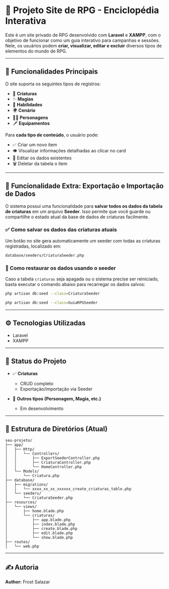 # 🌟 Projeto Site de RPG - Enciclopédia Interativa

Este é um site privado de RPG desenvolvido com **Laravel** e **XAMPP**, com o objetivo de funcionar como um guia interativo para campanhas e sessões. Nele, os usuários podem **criar, visualizar, editar e excluir** diversos tipos de elementos do mundo de RPG.

---

## 📌 Funcionalidades Principais

O site suporta os seguintes tipos de registros:

- 🐉 **Criaturas**
- ✨ **Magias**
- 🎯 **Habilidades**
- 🌍 **Cenário**
- 🧙‍♂️ **Personagens**
- 🗡️ **Equipamentos**

Para **cada tipo de conteúdo**, o usuário pode:

- ✅ Criar um novo item  
- 👁️ Visualizar informações detalhadas ao clicar no card  
- 📝 Editar os dados existentes  
- 🗑️ Deletar da tabela o item  

---

## 💾 Funcionalidade Extra: Exportação e Importação de Dados

O sistema possui uma funcionalidade para **salvar todos os dados da tabela de criaturas** em um arquivo **Seeder**. Isso permite que você guarde ou compartilhe o estado atual da base de dados de criaturas facilmente.

### ✅ Como salvar os dados das criaturas atuais

Um botão no site gera automaticamente um seeder com todas as criaturas registradas, localizado em:

```
database/seeders/CriaturaSeeder.php
```

### 🔄 Como restaurar os dados usando o seeder

Caso a tabela `criaturas` seja apagada ou o sistema precise ser reiniciado, basta executar o comando abaixo para recarregar os dados salvos:

```bash
php artisan db:seed --class=CriaturaSeeder

php artisan db:seed --class=GuiaRPGSeeder

```

---

## ⚙️ Tecnologias Utilizadas

- Laravel
- XAMPP

---

## 🚧 Status do Projeto

- ✅ **Criaturas**
  - CRUD completo
  - Exportação/importação via Seeder

- 🔧 **Outros tipos (Personagem, Magia, etc.)**
  - Em desenvolvimento

---

## 📁 Estrutura de Diretórios (Atual)

```
seu-projeto/
├── app/
│   ├── Http/
│   │   └── Controllers/
│   │       ├── ExportSeederController.php
│   │       ├── CriaturaController.php
│   │       └── HomeController.php
│   └── Models/
│       └── Criatura.php
├── database/
│   ├── migrations/
│   │   └── xxxx_xx_xx_xxxxxx_create_criaturas_table.php
│   └── seeders/
│       └── CriaturaSeeder.php
├── resources/
│   └── views/
│       ├── home.blade.php
│       └── criaturas/
│           ├── app.blade.php
│           ├── index.blade.php
│           ├── create.blade.php
│           ├── edit.blade.php
│           └── show.blade.php
├── routes/
│   └── web.php
```

---

## ✍️ Autoria

**Author:** Frost Salazar
